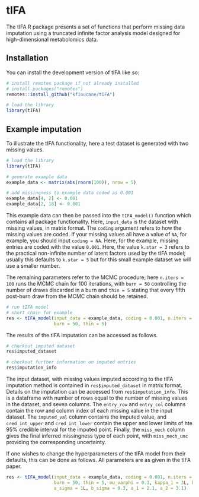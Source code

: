 
<!-- README.md is generated from README.Rmd. Please edit that file -->

# tIFA

The tIFA R package presents a set of functions that perform missing data
imputation using a truncated infinite factor analysis model designed for
high-dimensional metabolomics data.

## Installation

You can install the development version of tIFA like so:

``` r
# install remotes package if not already installed
# install.packages("remotes")
remotes::install_github("kfinucane/tIFA")

# load the library
library(tIFA)
```

## Example imputation

To illustrate the tIFA functionality, here a test dataset is generated
with two missing values.

``` r
# load the library
library(tIFA)

# generate example data
example_data <- matrix(abs(rnorm(100)), nrow = 5)

# add missingness to example data coded as 0.001
example_data[4, 2] <- 0.001
example_data[2, 18] <- 0.001
```

This example data can then be passed into the `tIFA_model()` function
which contains all package functionality. Here, `input_data` is the
dataset with missing values, in matrix format. The `coding` argument
refers to how the missing values are coded. If your missing values all
have a value of `NA`, for example, you should input `coding = NA`. Here,
for the example, missing entries are coded with the value `0.001`. Here,
the value `k.star = 3` refers to the practical non-infinite number of
latent factors used by the tIFA model; usually this defaults to
`k.star = 5` but for this small example dataset we will use a smaller
number.

The remaining parameters refer to the MCMC procedure; here
`n.iters = 100` runs the MCMC chain for 100 iterations, with `burn = 50`
controlling the number of draws discarded in a burn and `thin = 5`
stating that every fifth post-burn draw from the MCMC chain should be
retained.

``` r
# run tIFA model
# short chain for example
res <- tIFA_model(input_data = example_data, coding = 0.001, n.iters = 100, k.star = 3,
                  burn = 50, thin = 5)
```

The results of the tIFA imputation can be accessed as follows.

``` r
# checkout imputed dataset
res$imputed_dataset

# checkout further information on imputed entries
res$imputation_info
```

The input dataset, with missing values imputed according to the tIFA
imputation method is contained in `res$imputed_dataset` in matrix
format. Details on the imputation can be accessed from
`res$imputation_info`. This is a dataframe with number of rows equal to
the number of missing values in the dataset, and seven columns. The
`entry_row` and `entry_col` columns contain the row and column index of
each missing value in the input dataset. The `imputed_val` column
contains the imputed value, and `cred_int_upper` and `cred_int_lower`
contain the upper and lower limits of hte 95% credible interval for the
imputed point. Finally, the `miss_mech` column gives the final inferred
missingness type of each point, with `miss_mech_unc` providing the
corresponding uncertainty.

If one wishes to change the hyperparameters of the tIFA model from their
defaults, this can be done as follows. All parameters are as given in
the tIFA paper.

``` r
res <- tIFA_model(input_data = example_data, coding = 0.001, n.iters = 100, k.star = 3,
                  burn = 50, thin = 5, mu_varphi = 0.1, kappa_1 = 3L, kappa_2 = 2L,
                  a_sigma = 1L, b_sigma = 0.3, a_1 = 2.1, a_2 = 3.1)
```
